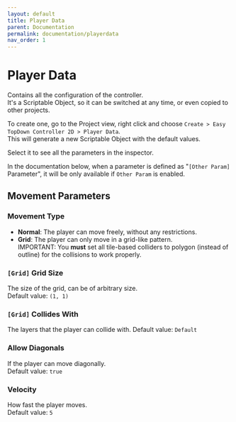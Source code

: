 ```yaml
---
layout: default
title: Player Data
parent: Documentation
permalink: documentation/playerdata
nav_order: 1
---
```


# Player Data
Contains all the configuration of the controller.  
It's a Scriptable Object, so it can be switched at any time, or even copied to other projects.

To create one, go to the Project view, right click and choose `Create > Easy TopDown Controller 2D > Player Data`.  
This will generate a new Scriptable Object with the default values.

Select it to see all the parameters in the inspector.

In the documentation below, when a parameter is defined as "`[Other Param]` Parameter", it will be only available if `Other Param` is enabled.

## Movement Parameters
### Movement Type
- **Normal**: The player can move freely, without any restrictions.
- **Grid**: The player can only move in a grid-like pattern.  
  IMPORTANT: You **must** set all tile-based colliders to polygon (instead of outline) for the collisions to work properly.
### `[Grid]` **Grid Size**
The size of the grid, can be of arbitrary size.  
Default value: `(1, 1)`
### `[Grid]` **Collides With**  
The layers that the player can collide with.
Default value: `Default`
### **Allow Diagonals**
If the player can move diagonally.  
Default value: `true`
### **Velocity**
How fast the player moves.  
Default value: `5` 